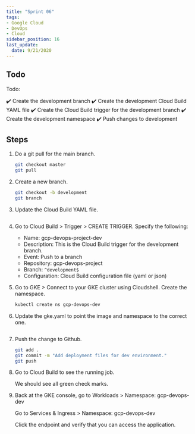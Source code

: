 ```yaml
---
title: "Sprint 06"
tags: 
- Google Cloud
- DevOps
- Cloud
sidebar_position: 16
last_update:
  date: 9/21/2020
---
```



## Todo

Todo:

✔️ Create the development branch
✔️ Create the development Cloud Build YAML file
✔️ Create the Cloud Build trigger for the development branch
✔️ Create the development namespace 
✔️ Push changes to development 


## Steps 

1. Do a git pull for the main branch.

    ```bash
    git checkout master 
    git pull 
    ```

2. Create a new branch.

    ```bash
    git checkout -b development
    git branch  
    ```

3. Update the Cloud Build YAML file. 

    ```yaml
    
    ```

4. Go to Cloud Build > Trigger > CREATE TRIGGER. Specify the following:

    - Name: gcp-devops-project-dev 
    - Description: This is the Cloud Build trigger for the development branch.
    - Event: Push to a branch
    - Repository: gcp-devops-project 
    - Branch: <code>^development$</code>
    - Configuration: Cloud Build configuration file (yaml or json)


5. Go to GKE > Connect to your GKE cluster using Cloudshell. Create the namespace.

    ```bash 
    kubectl create ns gcp-devops-dev 
    ```

6.  Update the gke.yaml to point the image and namespace to the correct one. 

    ```yaml
    
    ```


7. Push the change to Github. 

    ```bash
    git add . 
    git commit -m "Add deployment files for dev environment."
    git push 
    ```

8. Go to Cloud Build to see the running job.


    We should see all green check marks.


9. Back at the GKE console, go to Workloads > Namespace: gcp-devops-dev 


    Go to Services & Ingress > Namespace: gcp-devops-dev 


    Click the endpoint and verify that you can access the application.

</details>



